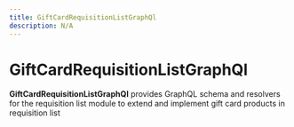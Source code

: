 ```yaml
---
title: GiftCardRequisitionListGraphQl
description: N/A
---
```


# GiftCardRequisitionListGraphQl

**GiftCardRequisitionListGraphQl** provides GraphQL schema and resolvers for the requisition list module to extend and implement gift card products in requisition list
